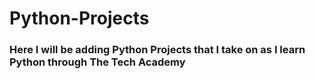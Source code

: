 # Python-Projects

### Here I will be adding Python Projects that I take on as I learn Python through The Tech Academy
